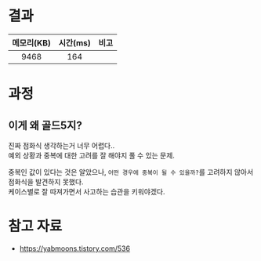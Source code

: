 # 결과

| 메모리(KB) | 시간(ms) | 비고 |
| :--------: | :------: | :--- |
| 9468 | 164 |      |

# 과정

## 이게 왜 골드5지?

진짜 점화식 생각하는거 너무 어렵다..  
예외 상황과 중복에 대한 고려를 잘 해야지 풀 수 있는 문제.

중복인 값이 있다는 것은 알았으나, `어떤 경우에 중복이 될 수 있을까?`를 고려하지 않아서 점화식을 발견하지 못했다.  
케이스별로 잘 따져가면서 사고하는 습관을 키워야겠다.

# 참고 자료

- https://yabmoons.tistory.com/536